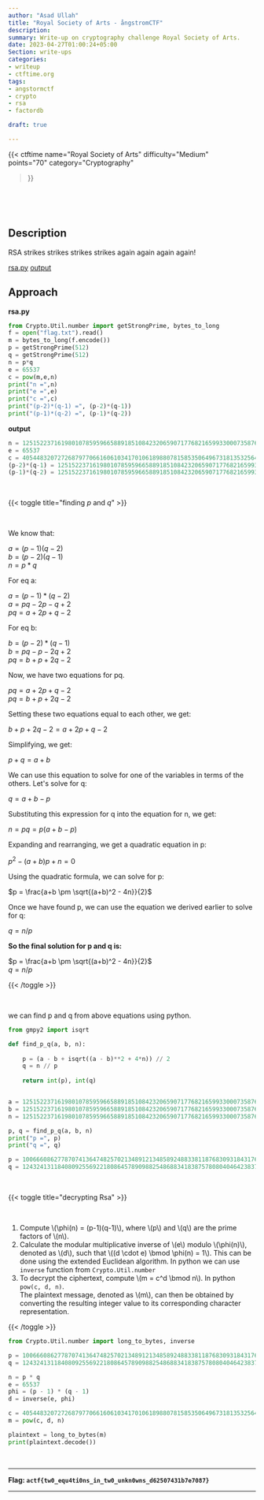 ```yaml
---
author: "Asad Ullah"
title: "Royal Society of Arts - ångstromCTF"
description: 
summary: Write-up on cryptography challenge Royal Society of Arts.
date: 2023-04-27T01:00:24+05:00
Section: write-ups
categories:
- writeup
- ctftime.org
tags:
- angstormctf
- crypto
- rsa
- factordb

draft: true

---
```


{{< 
ctftime 
name="Royal Society of Arts" 
difficulty="Medium"  
points="70"
category="Cryptography"
>}}

&nbsp;

&nbsp;

## Description

RSA strikes strikes strikes strikes again again again again!

[rsa.py](https://files.actf.co/b41e4a18e2caac4975cd7b50a6527ba2b9f35056056bd89ba9bcd5c54f0251ab/rsa.py) [output](https://files.actf.co/e326e28dd98d3b38e06d63f96d3d7945bb294d605c2dcb1cc8ddc442f92c0a0b/out.txt)


## Approach

**rsa.py**

```python
from Crypto.Util.number import getStrongPrime, bytes_to_long
f = open("flag.txt").read()
m = bytes_to_long(f.encode())
p = getStrongPrime(512)
q = getStrongPrime(512)
n = p*q
e = 65537
c = pow(m,e,n)
print("n =",n)
print("e =",e)
print("c =",c)
print("(p-2)*(q-1) =", (p-2)*(q-1))
print("(p-1)*(q-2) =", (p-1)*(q-2))
```

**output**

```python
n = 125152237161980107859596658891851084232065907177682165993300073587653109353529564397637482758441209445085460664497151026134819384539887509146955251284230158509195522123739130077725744091649212709410268449632822394998403777113982287135909401792915941770405800840172214125677106752311001755849804716850482011237
e = 65537
c = 40544832072726879770661606103417010618988078158535064967318135325645800905492733782556836821807067038917156891878646364780739241157067824416245546374568847937204678288252116089080688173934638564031950544806463980467254757125934359394683198190255474629179266277601987023393543376811412693043039558487983367289
(p-2)*(q-1) = 125152237161980107859596658891851084232065907177682165993300073587653109353529564397637482758441209445085460664497151026134819384539887509146955251284230125943565148141498300205893475242956903188936949934637477735897301870046234768439825644866543391610507164360506843171701976641285249754264159339017466738250
(p-1)*(q-2) = 125152237161980107859596658891851084232065907177682165993300073587653109353529564397637482758441209445085460664497151026134819384539887509146955251284230123577760657520479879758538312798938234126141096433998438004751495264208294710150161381066757910797946636886901614307738041629014360829994204066455759806614
```

&nbsp;

{{< toggle title="finding $p$ and $q$" >}}
  
  &nbsp;

We know that:  

$a = (p-1)(q-2)$  
$b = (p-2)(q-1)$  
$n = p*q$

For eq a:

$a = (p-1)*(q-2)$  
$a = pq - 2p - q + 2$   
$pq = a + 2p + q - 2$  


For eq b:

$b = (p-2)*(q-1)$  
$b = pq - p - 2q + 2$  
$pq = b + p + 2q - 2$  



Now, we have two equations for pq.  

$pq = a + 2p + q - 2$  
$pq = b + p + 2q - 2$  

Setting these two equations equal to each other, we get:

$b + p + 2q - 2 = a + 2p + q - 2$

Simplifying, we get:

$p + q = a + b$

We can use this equation to solve for one of the variables in terms of the others. Let's solve for q:

$q = a + b - p$

Substituting this expression for q into the equation for n, we get:

$n = pq = p(a + b - p)$

Expanding and rearranging, we get a quadratic equation in p:

$p^2 - (a + b)p + n = 0$

Using the quadratic formula, we can solve for p:

$p = \frac{a+b \pm \sqrt{(a+b)^2 - 4n}}{2}$


Once we have found p, we can use the equation we derived earlier to solve for q:

$q = n/p$

**So the final solution for p and q is:**

$p = \frac{a+b \pm \sqrt{(a+b)^2 - 4n}}{2}$    
$q = n/p$

{{< /toggle >}}

&nbsp;

we can find p and q from above equations using python.

```python
from gmpy2 import isqrt

def find_p_q(a, b, n):
     
    p = (a - b + isqrt((a - b)**2 + 4*n)) // 2
    q = n // p
    
    return int(p), int(q)


a = 125152237161980107859596658891851084232065907177682165993300073587653109353529564397637482758441209445085460664497151026134819384539887509146955251284230123577760657520479879758538312798938234126141096433998438004751495264208294710150161381066757910797946636886901614307738041629014360829994204066455759806614
b = 125152237161980107859596658891851084232065907177682165993300073587653109353529564397637482758441209445085460664497151026134819384539887509146955251284230125943565148141498300205893475242956903188936949934637477735897301870046234768439825644866543391610507164360506843171701976641285249754264159339017466738250
n = 125152237161980107859596658891851084232065907177682165993300073587653109353529564397637482758441209445085460664497151026134819384539887509146955251284230158509195522123739130077725744091649212709410268449632822394998403777113982287135909401792915941770405800840172214125677106752311001755849804716850482011237

p, q = find_p_q(a, b, n)
print("p =", p)
print("q =", q)

```

```python
p = 10066608627787074136474825702134891213485892488338118768309318431767076602486802139831042195689782446036335353380696670398366251621025771896701757102780451
q = 12432413118408092556922180864578909882548688341838757808040464238372914542545091804094841981170595006563808958609560634333378522509950041851974318809712087
```

&nbsp;

{{< toggle title="decrypting Rsa" >}}
  
  &nbsp;

1. Compute \\(\phi(n) = (p-1)(q-1)\\), where \\(p\\) and \\(q\\) are the prime factors of \\(n\\).
2. Calculate the modular multiplicative inverse of \\(e\\) modulo \\(\phi(n)\\), denoted as \\(d\\), such that \\((d \cdot e) \bmod \phi(n) = 1\\). This can be done using the extended Euclidean algorithm. In python we can use `inverse` function from `Crypto.Util.number`
3. To decrypt the ciphertext, compute \\(m = c^d \bmod n\\). In python `pow(c, d, n)`.  
The plaintext message, denoted as \\(m\\), can then be obtained by converting the resulting integer value to its corresponding character representation.

{{< /toggle >}}

```python
from Crypto.Util.number import long_to_bytes, inverse

p = 10066608627787074136474825702134891213485892488338118768309318431767076602486802139831042195689782446036335353380696670398366251621025771896701757102780451
q = 12432413118408092556922180864578909882548688341838757808040464238372914542545091804094841981170595006563808958609560634333378522509950041851974318809712087

n = p * q
e = 65537
phi = (p - 1) * (q - 1)
d = inverse(e, phi)

c = 40544832072726879770661606103417010618988078158535064967318135325645800905492733782556836821807067038917156891878646364780739241157067824416245546374568847937204678288252116089080688173934638564031950544806463980467254757125934359394683198190255474629179266277601987023393543376811412693043039558487983367289
m = pow(c, d, n)

plaintext = long_to_bytes(m)
print(plaintext.decode())
```

&nbsp;

---

**Flag:  `actf{tw0_equ4ti0ns_in_tw0_unkn0wns_d62507431b7e7087}`**

---

&nbsp;

&nbsp;
